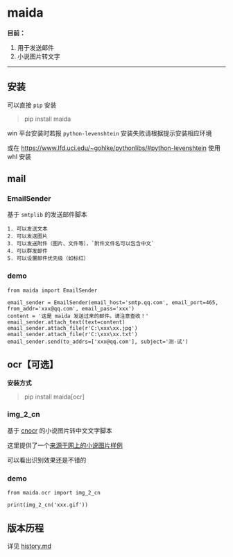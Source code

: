 # maida 

**目前：**
1. 用于发送邮件  
2. 小说图片转文字

---
## 安装
可以直接 `pip` 安装
> pip install maida

win 平台安装时若报 `python-levenshtein` 安装失败请根据提示安装相应环境  

或在 https://www.lfd.uci.edu/~gohlke/pythonlibs/#python-levenshtein 使用 whl 安装

##  mail
###  EmailSender
基于 `smtplib` 的发送邮件脚本  
```text
1. 可以发送文本
2. 可以发送图片
3. 可以发送附件（图片、文件等），`附件文件名可以包含中文` 
4. 可以群发邮件
5. 可以设置邮件优先级（如标红）
```

### demo
```text
from maida import EmailSender

email_sender = EmailSender(email_host='smtp.qq.com', email_port=465, from_addr='xxx@qq.com', email_pass='xxx')
content = '这是 maida 发送过来的邮件。请注意查收！'
email_sender.attach_text(text=content)
email_sender.attach_file(r'C:\xxx\xx.jpg')
email_sender.attach_file(r'C:\xxx\xx.txt')
email_sender.send(to_addrs=['xxx@qq.com'], subject='测-试')
```

## ocr【可选】

**安装方式**

> pip install maida[ocr]
### img_2_cn
基于 [cnocr](https://github.com/breezedeus/cnocr) 的小说图片转中文文字脚本  

这里提供了一个[来源于网上的小说图片样例](https://github.com/LZC6244/maida/blob/master/test_files/test_img_2_cn.gif)  

可以看出识别效果还是不错的

### demo
```text
from maida.ocr import img_2_cn

print(img_2_cn('xxx.gif'))
```

## 版本历程
详见 [history.md](https://github.com/LZC6244/maida/blob/master/docs/history.md)


